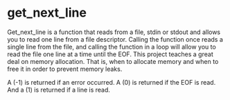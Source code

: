 # get_next_line
Get_next_line is a function that reads from a file, stdin or stdout and allows you to read one line from a file descriptor.
Calling the function once reads a single line from the file, and calling the function in a loop will allow you to read the file one line at a time until the EOF.
This project teaches a great deal on memory allocation. That is, when to allocate memory and when to free it in order to prevent memory leaks.

A (-1) is returned if an error occurred. A (0) is returned if the EOF is read. And a (1) is returned if a line is read.
